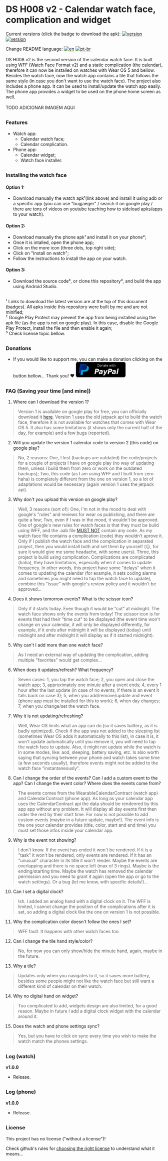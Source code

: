 # DS H008 v2 - Calendar watch face, complication and widget
Current versions (click the badge to download the apk): 
[![version](https://img.shields.io/badge/watch-v1.0.0-FBD75B)](https://hms-douglas.github.io/dsh008v2/dist/apks/watch/1.0.0.apk)
[![version](https://img.shields.io/badge/phone-v1.0.0-FBD75B)](https://hms-douglas.github.io/dsh008v2/dist/apks/phone/1.0.0.apk)

Change README language: 
[![en](https://img.shields.io/badge/lang-en-blue.svg)](https://github.com/hms-douglas/dsh008v2)
[![pt-br](https://img.shields.io/badge/lang-pt--br-blue.svg)](https://github.com/hms-douglas/dsh008v2/blob/main/readme/pt_br/README.md)
</br>
</br>
DS H008 v2 is the second version of the calendar watch face. It is built using WFF (Watch Face Format v2) and a static complication (the calendar), therefore it can now be installed on watches with Wear OS 5 and bellow. Besides the watch face, now the watch app contains a tile that follows the same style (in case you don't want to use the watch face).
The project also includes a phone app. It can be used to install/update the watch app easily. The phone app provides a widget to be used on the phone home screen as well.
</br>
</br>
TODO ADICIONAR IMAGEM AQUI
##
### Features
<ul>
  <li>Watch app:
    <ul>
      <li>Calendar watch face;</li>
      <li>Calendar complication.</li>
    </ul>
  </li>
  <li>Phone app:
    <ul>
      <li>Calendar widget;</li>
      <li>Watch face installer.</li>
    </ul>
  </li>
</ul>

##
### Installing the watch face
#### Option 1:
- Download manually the watch apk¹(link above) and install it using adb or a specific app (you can use "bugjaeger" / search it on google play / there are tons of videos on youtube teaching how to sideload apks/apps to your watch).
  
#### Option 2:
- Download manually the phone apk¹ and install it on your phone²;
- Once it is intalled, open the phone app;
- Click on the more icon (three dots, top right side);
- Click on "Install on watch";
- Follow the instructions to install the app on your watch.

#### Option 3:
- Download the source code³, or clone this repository³, and build the app using Android Studio.
</br>
¹ Links to download the latest version are at the top of this document (badges). All apks inside this repository were built by me and are not minified;
</br>
² Google Play Protect may prevent the app from being installed using the apk file (as the app is not on google play). In this case, disable the Google Play Protect, install the file and then enable it again;
</br>
³ Check license topic bellow.

##
### Donations
- If you would like to support me, you can make a donation clicking on the button bellow... Thank you! ❤️
  <a href="https://www.paypal.com/donate/?hosted_button_id=YY4PVZXZZQN6L">
  <img src="readme/en/paypal.png" width="160" height="50"/>
  </a>

##
### FAQ (Saving your time [and mine])

1) Where can I download the version 1?
> Version 1 is available on google play for free, you can officially download it [here](https://play.google.com/store/apps/details?id=dev.dect.wear.watchface.dsh008). Version 1 uses the old jetpack api to build the watch face, therefore it is not available for watches that comes with Wear OS 5. It also has some limitations (it shows only the current half of the day, for example) and a few bugs (reported).

2) Will you update the version 1 calendar code to version 2 (this code) on google play?
> No, 2 reasons:
 > One, I lost (backups are outdated) the code/projects for a couple of projects I have on google play (no way of updating them, unless I build them from zero or work on the outdated backups);
 > Two, this code (as I am using WFF and I built from zero haha) is completely different from the one on version 1, so a lot of adaptations would be necessary (again version 1 uses the jetpack api).

3) Why don't you upload this version on google play?
> Well, 3 reasons (sort of):
 > One, I'm not in the mood to deal with google's "rules" and reviews for wear os publishing, and there are quite a few;
 > Two, even if I was in the mood, it wouldn't be approved. One of google's new rules for watch faces is that they must be build using WFF, and the .aab file [MUST NOT](https://developer.android.com/training/wearables/wff/setup#declare-wff-use) contain any code. As my watch face file contains a complication (code) they wouldn't aprove it. Only if I publish the watch face and the complication in separated project, then you would install both and set them by yourself (😖, for sure it would give me some headache, with some users).
 > Three, this project is build using complication. Complications are complicated (haha), they have limitations, especially when it comes to update frequency. In other words, this project have some "delays" when it comes to updating the calendar (for example, it sets coding alarms and sometimes you might need to tap the watch face to update), combine this "issue" with google's review policy and it wouldn't be approved...

4) Does it shows tomorrow events? What is the scissor icon?
> Only if it starts today. Even though it would be "cut" at midnight. The watch face shows only the events from today!
> The scissor icon is for events that had their "time cut" to be displayed (the event time won't change on your calendar, it will only be displayed differently, for example, if it ends after midnight it will be displayed (today) until midnight and after midnight it will display as if it started midnight).

5) Why can't I add more than one watch face?
> As I need an external way of updating the complication, adding multiple "favorites" would get complex...

6) When does it updates/refresh? What frequency?
> Seven cases:
 > 1, you tap the watch face;
 > 2, you open and close the watch app;
 > 3, approximately one minute after a event ends;
 > 4, every 1 hour after the last update (in case of no events, if there is an event it falls back on case 3);
 > 5, when you add/remove/update and event (phone app must be installed for this to work);
 > 6, when day changes;
 > 7, when you change/set the watch face.

7) Why it is not updating/refreshing?
> Well, Wear OS limits what an app can do (so it saves battery, as it is badly optimized). Check if the app was not added to the sleeping list (sometimes Wear OS adds it automatically to this list), in case it is, it won't update automatically until you remove it, you will need to tap the watch face to update. Also, it might not update while the watch is in some modes, like: aod, sleeping, battery saving, etc. Is also worth saying that syncing between your phone and watch takes some time (a few seconds usually), therefore events might not be added to the watch face "instantaneously".

8) Can I change the order of the events? Can I add a custom event to the app? Can I change the event color? Where does the events come from?
> The events comes from the WearableCalendarContract (watch app) and CalendarContract (phone app). As long as your calendar app uses the CalendarContract api the data should be rendenred by this app
app without any problem. It will display all day events first then order the rest by their start time. For now is not possible to add custom events (maybe in a future update, maybe!). The event info is the one your calendar provides (title, color, start and end time) you must set those infos inside your calendar app.

9) Why is the event not showing?
> I don't know. If the event has ended it won't be rendered. If it is a "task" it won't be rendered, only events are rendered. If it has an "unusual" character in its title it won't render. Maybe the events are overlapping and there is no space left (max of 3 rings). Maybe is the ending/starting time. Maybe the watch has removed the calendar permission and you need to grant it again (open the app or go to the watch settings). Or a bug (let me know, with specific details!)...

10) Can I set a digital clock?
> Ish. I added an analog hand with a digital clock on it. The WFF is limited, I cannot change the position of the complications after it is set, so adding a digital clock like the one on version 1 is not possible.

11) Why the complication color doesn't follow the ones I set?
> WFF fault. It happens with other watch faces too.

12) Can I change the tile hand style/color?
> No, for now you can only show/hide the minute hand, again, maybe in the future.

13) Why a tile?
> Updates only when you navigates to it, so it saves more battery, besides some people might not like the watch face but still want a different kind of calendar on their watch.

14) Why no digital hand on widget?
> Too complicated to add, widgets design are also limited, for a good reason. Maybe in future I add a digital clock widget with the calendar around it.

15) Does the watch and phone settings sync?
> Yes, but you have to click on sync every time you wish to make the watch match the phones settings.

##
### Log (watch)
<b>v1.0.0</b>
<ul>
  <li>Release.</li>
</ul>

##
### Log (phone)
<b>v1.0.0</b>
<ul>
  <li>Release.</li>
</ul>

##
### License
This project has no license ("without a license")!

Check github's rules for [choosing the right license](https://docs.github.com/en/repositories/managing-your-repositorys-settings-and-features/customizing-your-repository/licensing-a-repository#choosing-the-right-license) to understand what it means...